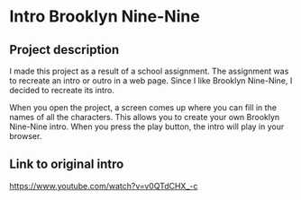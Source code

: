 # Intro Brooklyn Nine-Nine

## Project description
I made this project as a result of a school assignment. The assignment was to recreate an intro or outro in a web page. Since I like Brooklyn Nine-Nine, I decided to recreate its intro. 

When you open the project, a screen comes up where you can fill in the names of all the characters. This allows you to create your own Brooklyn Nine-Nine intro.
When you press the play button, the intro will play in your browser.

## Link to original intro
https://www.youtube.com/watch?v=v0QTdCHX_-c
